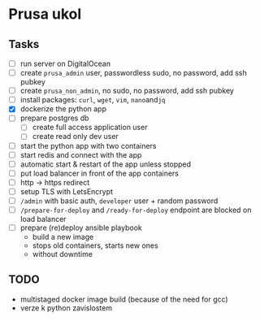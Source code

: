 # Prusa ukol

## Tasks

- [ ] run server on DigitalOcean
- [ ] create `prusa_admin` user, passwordless sudo, no password, add ssh pubkey
- [ ] create `prusa_non_admin`, no sudo, no password, add ssh pubkey
- [ ] install packages: `curl`, `wget`, `vim`, `nano`and`jq`
- [x] dockerize the python app
- [ ] prepare postgres db
  - [ ] create full access application user
  - [ ] create read only dev user
- [ ] start the python app with two containers
- [ ] start redis and connect with the app
- [ ] automatic start & restart of the app unless stopped
- [ ] put load balancer in front of the app containers
- [ ] http -> https redirect
- [ ] setup TLS with LetsEncrypt
- [ ] `/admin` with basic auth, `developer` user + random password
- [ ] `/prepare-for-deploy` and `/ready-for-deploy` endpoint are blocked on load balancer
- [ ] prepare (re)deploy ansible playbook
  - build a new image
  - stops old containers, starts new ones
  - without downtime

## TODO

- multistaged docker image build (because of the need for gcc)
- verze k python zavislostem
